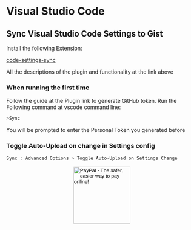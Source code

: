 # Visual Studio Code

## Sync Visual Studio Code Settings to Gist

Install the following Extension:

[code-settings-sync](https://marketplace.visualstudio.com/items?itemName=Shan.code-settings-sync)

All the descriptions of the plugin and functionality at the link above

### When running the first time

Follow the guide at the Plugin link to generate GitHub token.
Run the Following command at vscode command line:

```js
>Sync
```

You will be prompted to enter the Personal Token you generated before

### Toggle Auto-Upload on change in Settings config

```js
Sync : Advanced Options > Toggle Auto-Upload on Settings Change
```

<!-- Donation Button -->
<form action="https://www.paypal.com/cgi-bin/webscr" method="post" target="_top" align="center"><input type="hidden" name="cmd" value="_s-xclick"><input type="hidden" name="hosted_button_id" value="Q94AU5RUD4X6A"><input type="image" src="https://raw.githubusercontent.com/fire1ce/3os.org/gh-pages/assets/images/beerDonation.png" width="150px" border="0" name="submit" alt="PayPal - The safer, easier way to pay online!"><img alt="" border="0" src="https://www.paypalobjects.com/en_US/i/scr/pixel.gif" width="1" height="1"></form>
<!-- Donation Button -->